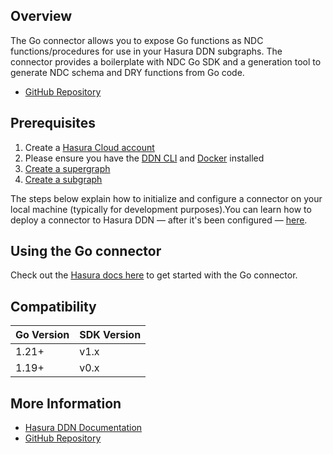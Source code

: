 ## Overview

The Go connector allows you to expose Go functions as NDC functions/procedures for use in your Hasura DDN subgraphs. The
connector provides a boilerplate with NDC Go SDK and a generation tool to generate NDC schema and DRY functions from Go
code.

- [GitHub Repository](https://github.com/hasura/ndc-sdk-go)

## Prerequisites

1. Create a [Hasura Cloud account](https://console.hasura.io)
2. Please ensure you have the [DDN CLI](https://hasura.io/docs/3.0/cli/installation) and
   [Docker](https://docs.docker.com/engine/install/) installed
3. [Create a supergraph](https://hasura.io/docs/3.0/getting-started/init-supergraph)
4. [Create a subgraph](https://hasura.io/docs/3.0/getting-started/init-subgraph)

The steps below explain how to initialize and configure a connector on your local machine (typically for development
purposes).You can learn how to deploy a connector to Hasura DDN — after it's been configured —
[here](https://hasura.io/docs/3.0/getting-started/deployment/deploy-a-connector).

## Using the Go connector

Check out the [Hasura docs here](https://hasura.io/docs/3.0/business-logic/go#add-the-go-connector-to-a-project) to get
started with the Go connector.

## Compatibility

| Go Version | SDK Version |
| ---------- | ----------- |
| 1.21+      | v1.x        |
| 1.19+      | v0.x        |

## More Information

- [Hasura DDN Documentation](https://hasura.io/docs/3.0/business-logic/go)
- [GitHub Repository](https://github.com/hasura/ndc-sdk-go/tree/main/cmd/hasura-ndc-go)

